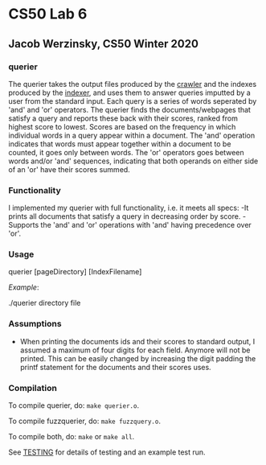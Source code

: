 # CS50 Lab 6
## Jacob Werzinsky, CS50 Winter 2020

### querier

The querier takes the output files produced by the [crawler](../crawler/README.md) and the indexes produced by the [indexer](../indexer/README.md), and uses them to answer queries imputted by a user from the standard input. Each query is a series of words seperated by 'and' and 'or' operators. The querier finds the documents/webpages that satisfy a query and reports these back with their scores, ranked from highest score to lowest. Scores are based on the frequency in which individual words in a query appear within a document. The 'and' operation indicates that words must appear together within a document to be counted, it goes only between words. The 'or' operators goes between words and/or 'and' sequences, indicating that both operands on either side of an 'or' have their scores summed.

### Functionality

I implemented my querier with full functionality, i.e. it meets all specs:
  -It prints all documents that satisfy a query in decreasing order by score.
  -Supports the 'and' and 'or' operations with 'and' having precedence over 'or'.

### Usage

querier [pageDirectory] [IndexFilename]

*Example*:

./querier directory file

### Assumptions

- When printing the documents ids and their scores to standard output, I assumed a maximum of four digits for each field. Anymore will not be printed. This can be easily changed by increasing the digit padding the printf statement for the documents    and their scores uses.

### Compilation
To compile querier, do: `make querier.o`.

To compile fuzzquerier, do: `make fuzzquery.o`.

To compile both, do: `make` or `make all`.

See [TESTING](TESTING.md) for details of testing and an example test run.
